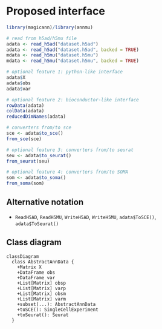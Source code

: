 # Proposed interface


```r
library(magicann)/library(annmu)

# read from h5ad/h5mu file
adata <- read_h5ad("dataset.h5ad")
adata <- read_h5ad("dataset.h5ad", backed = TRUE)
mdata <- read_h5mu("dataset.h5mu")
mdata <- read_h5mu("dataset.h5mu", backed = TRUE)

# optional feature 1: python-like interface
adata$X
adata$obs
adata$var

# optional feature 2: bioconductor-like interface
rowData(adata)
colData(adata)
reducedDimNames(adata)

# converters from/to sce
sce <- adata$to_sce()
from_sce(sce)

# optional feature 3: converters from/to seurat
seu <- adata$to_seurat()
from_seurat(seu)

# optional feature 4: converters from/to SOMA
som <- adata$to_soma()
from_soma(som)
```

## Alternative notation

* `ReadH5AD`, `ReadH5MU`, `WriteH5AD`, `WriteH5MU`, `adata$ToSCE()`, `adata$ToSeurat()`

## Class diagram

```mermaid
classDiagram
  class AbstractAnnData {
    +Matrix X
    +DataFrame obs
    +DataFrame var
    +List[Matrix] obsp
    +List[Matrix] varp
    +List[Matrix] obsm
    +List[Matrix] varm
    +subset(...): AbstractAnnData
    +toSCE(): SingleCellExperiment
    +toSeurat(): Seurat
  }
```